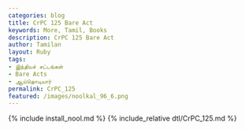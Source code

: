 ```yaml
---  
categories: blog  
title: CrPC 125 Bare Act
keywords: More, Tamil, Books  
description: CrPC 125 Bare Act
author: Tamilan  
layout: Ruby  
tags:     
- இந்தியச் சட்டங்கள்
- Bare Acts
- ஆய்தொடியார்
permalink: CrPC_125  
featured: /images/noolkal_96_6.png  
---  
```

{% include install_nool.md %} 
{% include_relative dtl/CrPC_125.md %} 
